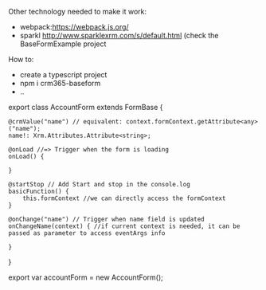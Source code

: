 Other technology needed to make it work:

- webpack:https://webpack.js.org/
- sparkl http://www.sparklexrm.com/s/default.html
(check the BaseFormExample project 

How to:
- create a typescript project
- npm i crm365-baseform
- ..



export class AccountForm extends FormBase {


    @crmValue("name") // equivalent: context.formContext.getAttribute<any>("name");
    name!: Xrm.Attributes.Attribute<string>;

    @onLoad //=> Trigger when the form is loading
    onLoad() {

    }

    @startStop // Add Start and stop in the console.log
    basicFunction() {
        this.formContext //we can directly access the formContext
    }

    @onChange("name") // Trigger when name field is updated
    onChangeName(context) { //if current context is needed, it can be passed as parameter to access eventArgs info

    }

}

export var accountForm = new AccountForm();

